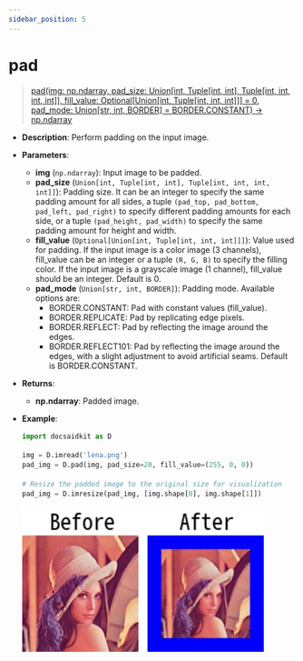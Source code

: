 ```yaml
---
sidebar_position: 5
---
```


# pad

>[pad(img: np.ndarray, pad_size: Union[int, Tuple[int, int], Tuple[int, int, int, int]], fill_value: Optional[Union[int, Tuple[int, int, int]]] = 0, pad_mode: Union[str, int, BORDER] = BORDER.CONSTANT) -> np.ndarray](https://github.com/DocsaidLab/DocsaidKit/blob/012540eebaebb2718987dd3ec0f7dcf40f403caa/docsaidkit/vision/functionals.py#L194)

- **Description**: Perform padding on the input image.

- **Parameters**:

    - **img** (`np.ndarray`): Input image to be padded.
    - **pad_size** (`Union[int, Tuple[int, int], Tuple[int, int, int, int]]`): Padding size. It can be an integer to specify the same padding amount for all sides, a tuple `(pad_top, pad_bottom, pad_left, pad_right)` to specify different padding amounts for each side, or a tuple `(pad_height, pad_width)` to specify the same padding amount for height and width.
    - **fill_value** (`Optional[Union[int, Tuple[int, int, int]]]`): Value used for padding. If the input image is a color image (3 channels), fill_value can be an integer or a tuple `(R, G, B)` to specify the filling color. If the input image is a grayscale image (1 channel), fill_value should be an integer. Default is 0.
    - **pad_mode** (`Union[str, int, BORDER]`): Padding mode. Available options are:
        - BORDER.CONSTANT: Pad with constant values (fill_value).
        - BORDER.REPLICATE: Pad by replicating edge pixels.
        - BORDER.REFLECT: Pad by reflecting the image around the edges.
        - BORDER.REFLECT101: Pad by reflecting the image around the edges, with a slight adjustment to avoid artificial seams. Default is BORDER.CONSTANT.

- **Returns**:

    - **np.ndarray**: Padded image.

- **Example**:

    ```python
    import docsaidkit as D

    img = D.imread('lena.png')
    pad_img = D.pad(img, pad_size=20, fill_value=(255, 0, 0))

    # Resize the padded image to the original size for visualization
    pad_img = D.imresize(pad_img, [img.shape[0], img.shape[1]])
    ```

    ![pad](./resource/test_pad.jpg)
